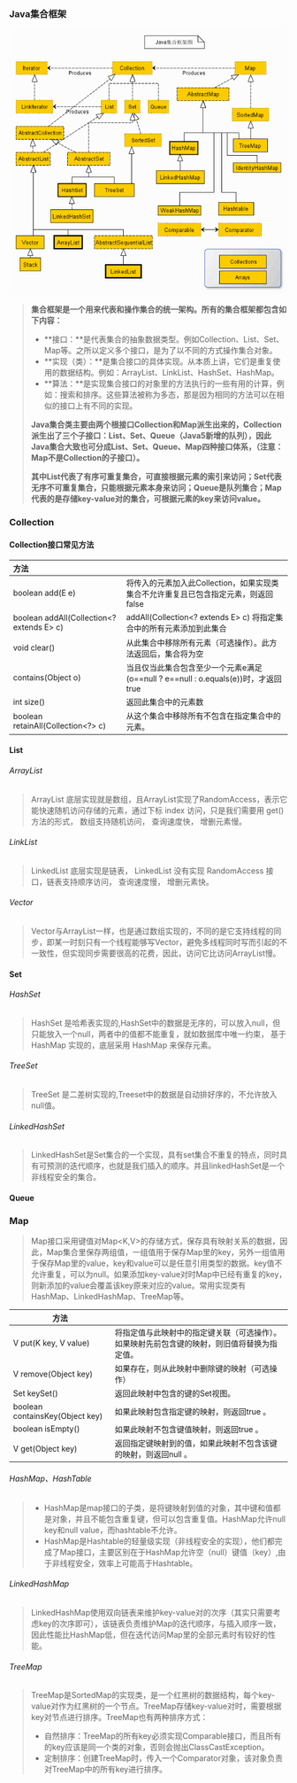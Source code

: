 ### Java集合框架

![java-thread](Img/Java/2/2243690-9cd9c896e0d512ed.gif)

> **集合框架是一个用来代表和操作集合的统一架构。所有的集合框架都包含如下内容：**
>
> - **接口：**是代表集合的抽象数据类型。例如Collection、List、Set、Map等。之所以定义多个接口，是为了以不同的方式操作集合对象。
> - **实现（类）：**是集合接口的具体实现。从本质上讲，它们是重复使用的数据结构。例如：ArrayList、LinkList、HashSet、HashMap。
> - **算法：**是实现集合接口的对象里的方法执行的一些有用的计算，例如：搜索和排序。这些算法被称为多态，那是因为相同的方法可以在相似的接口上有不同的实现。
>
> **Java集合类主要由两个根接口Collection和Map派生出来的，Collection派生出了三个子接口：List、Set、Queue（Java5新增的队列），因此Java集合大致也可分成List、Set、Queue、Map四种接口体系，（注意：Map不是Collection的子接口）。**
>
> **其中List代表了有序可重复集合，可直接根据元素的索引来访问；Set代表无序不可重复集合，只能根据元素本身来访问；Queue是队列集合；Map代表的是存储key-value对的集合，可根据元素的key来访问value。**

### Collection

#### Collection接口常见方法

| 方法                                      |                                                              |
| :---------------------------------------- | :----------------------------------------------------------- |
| boolean add(E e)                          | 将传入的元素加入此Collection，如果实现类集合不允许重复且已包含指定元素，则返回false |
| boolean addAll(Collection<? extends E> c) | addAll(Collection<? extends E> c) 将指定集合中的所有元素添加到此集合 |
| void clear()                              | 从此集合中移除所有元素（可选操作）。此方法返回后，集合将为空 |
| contains(Object o)                        | 当且仅当此集合包含至少一个元素e满足(o==null ? e==null : o.equals(e))时，才返回true |
| int size()                                | 返回此集合中的元素数                                         |
| boolean retainAll(Collection<?> c)        | 从这个集合中移除所有不包含在指定集合中的元素。               |

#### List

###### ArrayList

> ArrayList 底层实现就是数组，且ArrayList实现了RandomAccess，表示它能快速随机访问存储的元素，通过下标 index 访问，只是我们需要用 get() 方法的形式， 数组支持随机访问， 查询速度快， 增删元素慢。

###### LinkList

> LinkedList 底层实现是链表， LinkedList 没有实现 RandomAccess 接口，链表支持顺序访问， 查询速度慢， 增删元素快。

###### Vector

> Vector与ArrayList一样，也是通过数组实现的，不同的是它支持线程的同步，即某一时刻只有一个线程能够写Vector，避免多线程同时写而引起的不一致性，但实现同步需要很高的花费，因此，访问它比访问ArrayList慢。

#### Set

###### HashSet

> HashSet 是哈希表实现的,HashSet中的数据是无序的，可以放入null，但只能放入一个null，两者中的值都不能重复，就如数据库中唯一约束， 基于 HashMap 实现的，底层采⽤ HashMap 来保存元素。

###### TreeSet

> TreeSet 是二差树实现的,Treeset中的数据是自动排好序的，不允许放入null值。 

###### LinkedHashSet

> LinkedHashSet是Set集合的一个实现，具有set集合不重复的特点，同时具有可预测的迭代顺序，也就是我们插入的顺序。并且linkedHashSet是一个非线程安全的集合。

#### Queue

### Map

> Map接口采用键值对Map<K,V>的存储方式，保存具有映射关系的数据，因此，Map集合里保存两组值，一组值用于保存Map里的key，另外一组值用于保存Map里的value，key和value可以是任意引用类型的数据。key值不允许重复，可以为null。如果添加key-value对时Map中已经有重复的key，则新添加的value会覆盖该key原来对应的value。常用实现类有HashMap、LinkedHashMap、TreeMap等。

| 方法                            |                                                              |
| ------------------------------- | ------------------------------------------------------------ |
| V put(K key, V value)           | 将指定值与此映射中的指定键关联（可选操作）。如果映射先前包含键的映射，则旧值将替换为指定值。 |
| V remove(Object key)            | 如果存在，则从此映射中删除键的映射（可选操作）               |
| Set<K> keySet()                 | 返回此映射中包含的键的Set视图。                              |
| boolean containsKey(Object key) | 如果此映射包含指定键的映射，则返回true 。                    |
| boolean isEmpty()               | 如果此映射不包含键值映射，则返回true 。                      |
| V get(Object key)               | 返回指定键映射到的值，如果此映射不包含该键的映射，则返回null 。 |

###### HashMap、HashTable

> +  HashMap是map接口的子类，是将键映射到值的对象，其中键和值都是对象，并且不能包含重复键，但可以包含重复值。HashMap允许null key和null value，而hashtable不允许。
> + HashMap是Hashtable的轻量级实现（非线程安全的实现），他们都完成了Map接口，主要区别在于HashMap允许空（null）键值（key）,由于非线程安全，效率上可能高于Hashtable。

###### LinkedHashMap

> LinkedHashMap使用双向链表来维护key-value对的次序（其实只需要考虑key的次序即可），该链表负责维护Map的迭代顺序，与插入顺序一致，因此性能比HashMap低，但在迭代访问Map里的全部元素时有较好的性能。

###### TreeMap

> TreeMap是SortedMap的实现类，是一个红黑树的数据结构，每个key-value对作为红黑树的一个节点。TreeMap存储key-value对时，需要根据key对节点进行排序。TreeMap也有两种排序方式：
>
> + 自然排序：TreeMap的所有key必须实现Comparable接口，而且所有的key应该是同一个类的对象，否则会抛出ClassCastException。
> + 定制排序：创建TreeMap时，传入一个Comparator对象，该对象负责对TreeMap中的所有key进行排序。